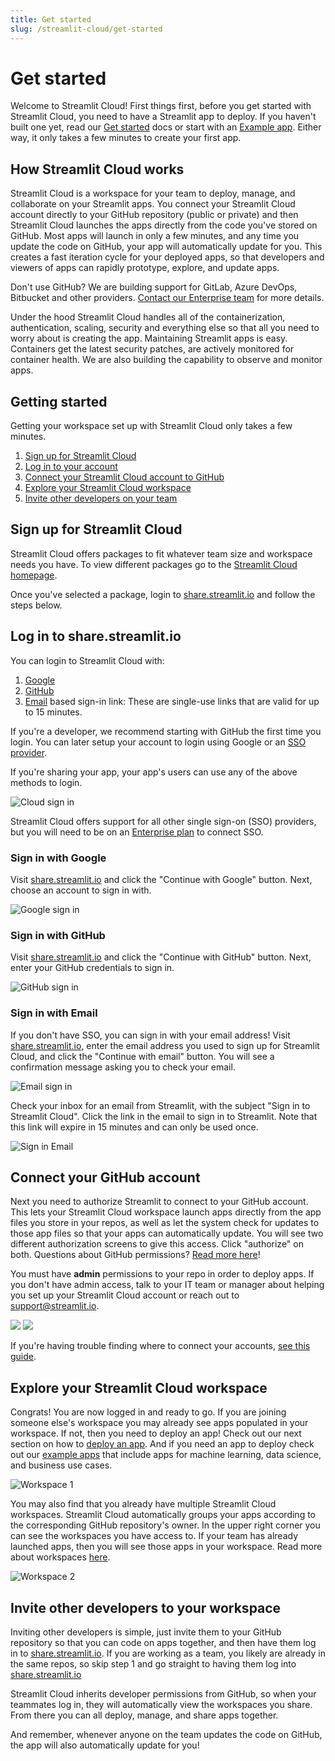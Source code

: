 ```yaml
---
title: Get started
slug: /streamlit-cloud/get-started
---
```


# Get started

Welcome to Streamlit Cloud! First things first, before you get started with Streamlit Cloud, you need to have a Streamlit app to deploy. If you haven't built one yet, read our [Get started](/library/get-started) docs or start with an [Example app](https://share.streamlit.io/streamlit/cloud-example-apps/main). Either way, it only takes a few minutes to create your first app.

## How Streamlit Cloud works

Streamlit Cloud is a workspace for your team to deploy, manage, and collaborate on your Streamlit apps. You connect your Streamlit Cloud account directly to your GitHub repository (public or private) and then Streamlit Cloud launches the apps directly from the code you've stored on GitHub. Most apps will launch in only a few minutes, and any time you update the code on GitHub, your app will automatically update for you. This creates a fast iteration cycle for your deployed apps, so that developers and viewers of apps can rapidly prototype, explore, and update apps.

<Tip>

Don't use GitHub? We are building support for GitLab, Azure DevOps, Bitbucket and other providers. [Contact our Enterprise team](https://forms.streamlit.io/cloud-sign-up) for more details.

</Tip>

Under the hood Streamlit Cloud handles all of the containerization, authentication, scaling, security and everything else so that all you need to worry about is creating the app. Maintaining Streamlit apps is easy. Containers get the latest security patches, are actively monitored for container health. We are also building the capability to observe and monitor apps.

## Getting started

Getting your workspace set up with Streamlit Cloud only takes a few minutes.

1. [Sign up for Streamlit Cloud](#sign-up-for-streamlit-cloud)
2. [Log in to your account](#log-in-to-sharestreamlitio)
3. [Connect your Streamlit Cloud account to GitHub](#connect-your-github-account)
4. [Explore your Streamlit Cloud workspace](#explore-your-streamlit-cloud-workspace)
5. [Invite other developers on your team](#invite-other-developers-to-your-workspace)

## Sign up for Streamlit Cloud

Streamlit Cloud offers packages to fit whatever team size and workspace needs you have. To view different packages go to the [Streamlit Cloud homepage](https://streamlit.io/cloud).

Once you've selected a package, login to [share.streamlit.io](https://share.streamlit.io) and follow the steps below.

## Log in to share.streamlit.io

You can login to Streamlit Cloud with:

1. [Google](#sign-in-with-google)
2. [GitHub](#sign-in-with-github)
3. [Email](#sign-in-with-email) based sign-in link: These are single-use links that are valid for up to 15 minutes.

If you're a developer, we recommend starting with GitHub the first time you login. You can later setup your account to login using Google or an [SSO provider](/streamlit-cloud/get-started/share-your-app/configuring-single-on-sso).

If you're sharing your app, your app's users can use any of the above methods to login.

<div style={{ maxWidth: '50%', marginBottom: '-2em', marginLeft: '10em' }}>
    <Image alt="Cloud sign in" src="/images/streamlit-cloud/cloud-sign-in.png" clean />
</div>

<Note>

Streamlit Cloud offers support for all other single sign-on (SSO) providers, but you will need to be on an [Enterprise plan](https://forms.streamlit.io/cloud-sign-up) to connect SSO.

</Note>

### Sign in with Google

Visit [share.streamlit.io](https://share.streamlit.io) and click the "Continue with Google" button. Next, choose an account to sign in with.

<Image alt="Google sign in" src="/images/streamlit-cloud/google-signin-1.png" />

### Sign in with GitHub

Visit [share.streamlit.io](https://share.streamlit.io) and click the "Continue with GitHub" button. Next, enter your GitHub credentials to sign in.

<Image alt="GitHub sign in" src="/images/streamlit-cloud/github-signin-1.png" />

### Sign in with Email

If you don't have SSO, you can sign in with your email address! Visit [share.streamlit.io](https://share.streamlit.io), enter the email address you used to sign up for Streamlit Cloud, and click the "Continue with email" button. You will see a confirmation message asking you to check your email.

<Image alt="Email sign in" src="/images/streamlit-cloud/email-signin-1.png" />

Check your inbox for an email from Streamlit, with the subject "Sign in to Streamlit Cloud". Click the link in the email to sign in to Streamlit. Note that this link will expire in 15 minutes and can only be used once.

<Image alt="Sign in Email" src="/images/streamlit-cloud/email-signin-2.png" />

## Connect your GitHub account

Next you need to authorize Streamlit to connect to your GitHub account. This lets your Streamlit Cloud workspace launch apps directly from the app files you store in your repos, as well as let the system check for updates to those app files so that your apps can automatically update. You will see two different authorization screens to give this access. Click "authorize" on both. Questions about GitHub permissions? [Read more here](/streamlit-cloud/troubleshooting#github-integration)!

<Important>

You must have **admin** permissions to your repo in order to deploy apps. If you don't have admin access, talk to your IT team or manager about helping you set up your Streamlit Cloud account or reach out to [support@streamlit.io](mailto:support@streamlit.io).

</Important>

<div style={{ marginBottom: '-3em' }}>
    <Flex>
    <Image caption="Authorization screen 1" src="/images/streamlit-cloud/authorization-1.png" />
    <Image caption="Authorization screen 2" src="/images/streamlit-cloud/authorization-2.png" />
    </Flex>
</div>

<Tip>

If you're having trouble finding where to connect your accounts, [see this guide]().

</Tip>

## Explore your Streamlit Cloud workspace

Congrats! You are now logged in and ready to go. If you are joining someone else's workspace you may already see apps populated in your workspace. If not, then you need to deploy an app! Check out our next section on how to [deploy an app](/streamlit-cloud/get-started/deploy-an-app). And if you need an app to deploy check out our [example apps](https://share.streamlit.io/streamlit/cloud-example-apps/main) that include apps for machine learning, data science, and business use cases.

<Image alt="Workspace 1" src="/images/streamlit-cloud/workspace-1.png" />

You may also find that you already have multiple Streamlit Cloud workspaces. Streamlit Cloud automatically groups your apps according to the corresponding GitHub repository's owner. In the upper right corner you can see the workspaces you have access to. If your team has already launched apps, then you will see those apps in your workspace. Read more about workspaces [here](/streamlit-cloud/get-started/manage-your-app#app-workspaces).

<Image alt="Workspace 2" src="/images/streamlit-cloud/workspace-2.png" />

## Invite other developers to your workspace

Inviting other developers is simple, just invite them to your GitHub repository so that you can code on apps together, and then have them log in to [share.streamlit.io](https://share.streamlit.io). If you are working as a team, you likely are already in the same repos, so skip step 1 and go straight to having them log into [share.streamlit.io](https://share.streamlit.io)

Streamlit Cloud inherits developer permissions from GitHub, so when your teammates log in, they will automatically view the workspaces you share. From there you can all deploy, manage, and share apps together.

And remember, whenever anyone on the team updates the code on GitHub, the app will also automatically update for you!
